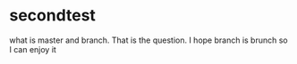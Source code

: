 # secondtest
what is master and branch. That is the question.
I hope branch is brunch so I can enjoy it
